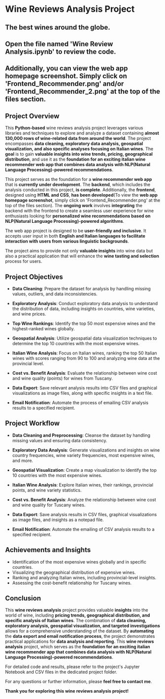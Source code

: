 # Wine Reviews Analysis Project
## The best wines around the globe.

## Open the file named 'Wine Review Analysis.ipynb' to review the code.

## Additionally, you can view the web app homepage screenshot. Simply click on 'Frontend_Recommender.png' and/or 'Frontend_Recommender_2.png' at the top of the files section.

## Project Overview

This **Python-based** wine reviews analysis project leverages various libraries and techniques to explore and analyze a dataset containing **almost 130,000 rows of wine-related data from around the world**. The project encompasses **data cleaning, exploratory data analysis, geospatial visualization, and also specific analyses focusing on Italian wines**. The **goal** is to gain **valuable insights into wine trends, pricing, geographical distribution**, and use it as the **foundation for an exciting italian wine recommender web app that combines data analysis with NLP(Natural Language Processing)-powered recommendations**.

This project serves as the foundation for a **wine recommender web app** that is **currently under development**. The **backend**, which includes the analysis conducted in this project, **is complete**. Additionally, the **frontend**, designed using **HTML and CSS**, **has been developed**(To view the **web app homepage screenshot**, simply click on 'Frontend_Recommender.png' at the top of the files section). The **ongoing work** involves **integrating** the backend with the frontend to create a seamless user experience for wine enthusiasts looking for **personalized wine recommendations based on NLP(Natural Language Processing)-powered algorithms**. 

The web app project is designed to be **user-friendly and inclusive**. It accepts user input in both **English and Italian languages to facilitate interaction with users from various linguistic backgrounds**.

The project aims to provide not only **valuable insights** into wine data but also a practical application that will enhance the **wine tasting and selection** process for users.

## Project Objectives

- **Data Cleaning**: Prepare the dataset for analysis by handling missing values, outliers, and data inconsistencies.

- **Exploratory Analysis**: Conduct exploratory data analysis to understand the distribution of data, including insights on countries, wine varieties, and wine prices.

- **Top Wine Rankings**: Identify the top 50 most expensive wines and the highest-ranked wines globally.

- **Geospatial Analysis**: Utilize geospatial data visualization techniques to determine the top 10 countries with the most expensive wines.

- **Italian Wine Analysis**: Focus on Italian wines, ranking the top 50 Italian wines with scores ranging from 90 to 100 and analyzing wine data at the provincial level.

- **Cost vs. Benefit Analysis**: Evaluate the relationship between wine cost and wine quality (points) for wines from Tuscany.

- **Data Export**: Save relevant analysis results into CSV files and graphical visualizations as image files, along with specific insights in a text file.

- **Email Notification**: Automate the process of emailing CSV analysis results to a specified recipient.

## Project Workflow

- **Data Cleaning and Preprocessing**: Cleanse the dataset by handling missing values and ensuring data consistency.

- **Exploratory Data Analysis**: Generate visualizations and insights on wine country frequencies, wine variety frequencies, most expensive wines, and more.

- **Geospatial Visualization**: Create a map visualization to identify the top 10 countries with the most expensive wines.

- **Italian Wine Analysis**: Explore Italian wines, their rankings, provincial points, and wine variety statistics.

- **Cost vs. Benefit Analysis**: Analyze the relationship between wine cost and wine quality for Tuscany wines.

- **Data Export**: Save analysis results in CSV files, graphical visualizations as image files, and insights as a notepad file.

- **Email Notification**: Automate the emailing of CSV analysis results to a specified recipient.

## Achievements and Insights

- Identification of the most expensive wines globally and in specific countries.
- Visualizing the geographical distribution of expensive wines.
- Ranking and analyzing Italian wines, including provincial-level insights.
- Assessing the cost-benefit relationship for Tuscany wines.

## Conclusion

This **wine reviews analysis** project provides valuable **insights** into the world of wine, including **pricing trends, geographical distribution, and specific analysis of Italian wines**. The combination of **data cleaning, exploratory analysis, geospatial visualization, and targeted investigations** allows for a comprehensive understanding of the dataset. By **automating** the **data export and email notification process**, the project demonstrates practical applications for **data analysis and reporting**.
This **wine reviews analysis** project, which serves as the **foundation for an exciting italian wine recommender app that combines data analysis with NLP(Natural Language Processing)-powered recommendations**.

For detailed code and results, please refer to the project's Jupyter Notebook and CSV files in the dedicated project folder.

For any questions or further information, please **feel free to contact me**.

**Thank you for exploring this wine reviews analysis project!**
